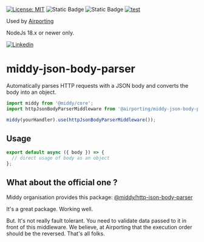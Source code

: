 [![License: MIT](https://img.shields.io/badge/License-MIT-yellow.svg)](https://opensource.org/licenses/MIT)
![Static Badge](https://img.shields.io/badge/coverage-100-brightgreen)
![Static Badge](https://img.shields.io/badge/release-1.0.5-blue)
[![test](https://github.com/airporting/middy-json-body-parser/actions/workflows/test.yml/badge.svg)](https://github.com/airporting/middy-json-body-parser/actions/workflows/test.yml)

Used by [Airporting](https://www.airporting.com)

NodeJs 18.x or newer only.

[![Linkedin](https://img.shields.io/badge/LinkedIn-0077B5?style=for-the-badge&logo=linkedin&logoColor=white)](https://www.linkedin.com/company/airporting)

# middy-json-body-parser

Automatically parses HTTP requests with a JSON body and converts the body into an object.

```javascript
import middy from '@middy/core';
import httpJsonBodyParserMiddleware from '@airporting/middy-json-body-parser';

middy(yourHandler).use(httpJsonBodyParserMiddleware());
```

## Usage

```javascript
export default async ({ body }) => {
  // direct usage of body as an object
};
```

## What about the official one ?

Middy organisation provides this
package: [@middy/http-json-body-parser](https://middy.js.org/docs/middlewares/http-json-body-parser)

It's a great package. Working well.

But. It's not really fault tolerant. You need to validate data passed to it in front of this middleware. We believe, at
Airporting that the execution order should be the reversed. That's all folks.
